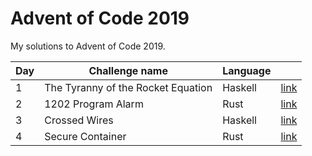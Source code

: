 # Advent of Code 2019

My solutions to Advent of Code 2019.

| Day | Challenge name                     | Language |               |
| --- | ---------------------------------- | -------- | ------------- |
| 1   | The Tyranny of the Rocket Equation | Haskell  | [link](day1/) |
| 2   | 1202 Program Alarm                 | Rust     | [link](day2/) |
| 3   | Crossed Wires                      | Haskell  | [link](day3/) |
| 4   | Secure Container                   | Rust     | [link](day4/) |